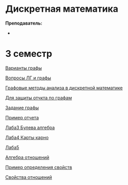 # Дискретная математика

**Преподаватель:**

-

# 3 семестр

[Варианты графы](https://github.com/DMN902/SpbGTI/blob/main/File/3sem/DMath/ВариантыГрафы.doc)

[Вопросы ЛГ и графы](https://github.com/DMN902/SpbGTI/blob/main/File/3sem/DMath/Вопросы%20ЛГ%20и%20Графы.doc)

[Графовые методы анализа в дискретной математике](https://github.com/DMN902/SpbGTI/blob/main/File/3sem/DMath/Графовые%20методы%20анализа%20в%20дискретной%20математике%20(пособие).pdf)

[Для защиты отчкта по графам](https://github.com/DMN902/SpbGTI/blob/main/File/3sem/DMath/Для%20защиты%20отчета%20по%20графам.doc)

[Задание графы](https://github.com/DMN902/SpbGTI/blob/main/File/3sem/DMath/ЗаданиеГрафы.DOC)

[Пример отчета](https://github.com/DMN902/SpbGTI/blob/main/File/3sem/DMath/ЗаданиеГрафы.DOC)



[Лаба3 Булева алгебра](https://github.com/DMN902/SpbGTI/blob/main/File/3sem/DMath/Булева%20алгебра.pdf)

[Лаба4 Карты карно](https://github.com/DMN902/SpbGTI/blob/main/File/3sem/DMath/Карты%20Карно.pdf)



[Лаба5](https://github.com/DMN902/SpbGTI/blob/main/File/3sem/DMath/5Lab/Задание.pdf)

[Алгебра отношений](https://github.com/DMN902/SpbGTI/blob/main/File/3sem/DMath/5Lab/Алгебра%20отношений.pdf)

[Пример определения свойств](https://github.com/DMN902/SpbGTI/blob/main/File/3sem/DMath/5Lab/Пример%20определения%20свойств.pdf)

[Свойства отношений](https://github.com/DMN902/SpbGTI/blob/main/File/3sem/DMath/5Lab/Свойства%20отношений.pdf)

